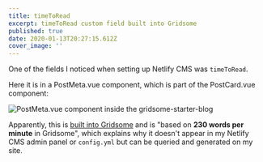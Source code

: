 ```yaml
---
title: timeToRead
excerpt: timeToRead custom field built into Gridsome
published: true
date: 2020-01-13T20:27:15.612Z
cover_image: ''
---
```

One of the fields I noticed when setting up Netlify CMS was `timeToRead`.

Here it is in a PostMeta.vue component, which is part of the PostCard.vue component: 

![PostMeta.vue component inside the gridsome-starter-blog](/uploads/timeToRead.PNG "PostMeta.vue")

Apparently, this is [built into Gridsome](https://community.netlify.com/t/netlify-cms-gridsome-timetoread-custom-field/1751/2) and is "based on **230 words per minute** in Gridsome", which explains why it doesn't appear in my Netlify CMS admin panel or `config.yml` but can be queried and generated on my site.
